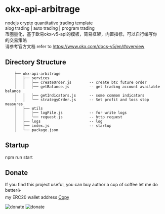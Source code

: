 # okx-api-arbitrage
nodejs crypto quantitative trading template  
alog trading | auto trading | program trading  
币圈量化，基于欧易okx-v5-api的模板，简易框架，内置指标，可以自行编写你的交易策略  
请参考官方文档 refer to https://www.okx.com/docs-v5/en/#overview

## Directory Structure
```
    ├── okx-api-arbitrage
    │   ├── services      
    │   │   ├── createOrder.js        -- create btc future order
    │   │   ├── getBalance.js         -- get trading account available balance
    │   │   ├── getIndicators.js      -- some common indicators
    │   │   └── strategyOrder.js      -- Set profit and loss stop measures
    │   ├── utils                   
    │   │   ├── logFile.js            -- for write logs
    │   │   └── request.js            -- http request
    │   ├── logs                      -- log 
    │   ├── index.js                  -- startup
    │   └── package.json
```
## Startup
npm run start

## Donate
If you find this project useful, you can buy author a cup of coffee let me do better:coffee:  
my ERC20 wallet address <a href="https://wangxiaofenggit.github.io/page/copy.html" target="_blank">Copy</a>

![donate](https://wangxiaofenggit.github.io/page/address.png)
![donate](https://wangxiaofenggit.github.io/page/alipay.png)
